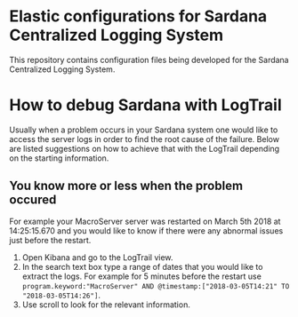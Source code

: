 # Elastic configurations for Sardana Centralized Logging System

This repository contains configuration files being developed for the Sardana
Centralized Logging System.

# How to debug Sardana with LogTrail

Usually when a problem occurs in your Sardana system one would like to access the server logs in order to find the root cause of the failure. Below are listed suggestions on how to achieve that with the LogTrail depending on the starting information.

## You know more or less when the problem occured

For example your MacroServer server was restarted on March 5th 2018 at 14:25:15.670 and you would like to know if there were any abnormal issues just before the restart.

1. Open Kibana and go to the LogTrail view.
2. In the search text box type a range of dates that you would like to extract the logs. For example for 5 minutes before the restart use `program.keyword:"MacroServer" AND @timestamp:["2018-03-05T14:21" TO "2018-03-05T14:26"]`.
3. Use scroll to look for the relevant information.
